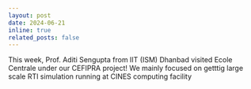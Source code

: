 ```yaml
---
layout: post
date: 2024-06-21
inline: true
related_posts: false
---
```


This week, Prof. Aditi Sengupta from IIT (ISM) Dhanbad visited Ecole Centrale under our CEFIPRA project! We mainly focused on getttig large scale RTI simulation running at CINES computing facility